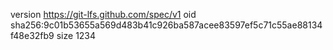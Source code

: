 version https://git-lfs.github.com/spec/v1
oid sha256:9c01b53655a569d483b41c926ba587acee83597ef5c71c55ae88134f48e32fb9
size 1234
